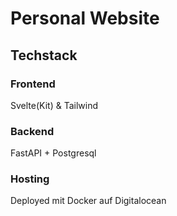 # Personal Website

## Techstack

### Frontend

Svelte(Kit) & Tailwind

### Backend

FastAPI + Postgresql

### Hosting

Deployed mit Docker auf Digitalocean
